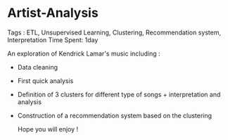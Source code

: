 # Artist-Analysis
Tags : ETL, Unsupervised Learning, Clustering, Recommendation system, Interpretation
Time Spent: 1day

An exploration of Kendrick Lamar's music including : 
- Data cleaning
- First quick analysis
- Definition of 3 clusters for different type of songs + interpretation and analysis 
- Construction of a recommendation system based on the clustering

  Hope you will enjoy !
